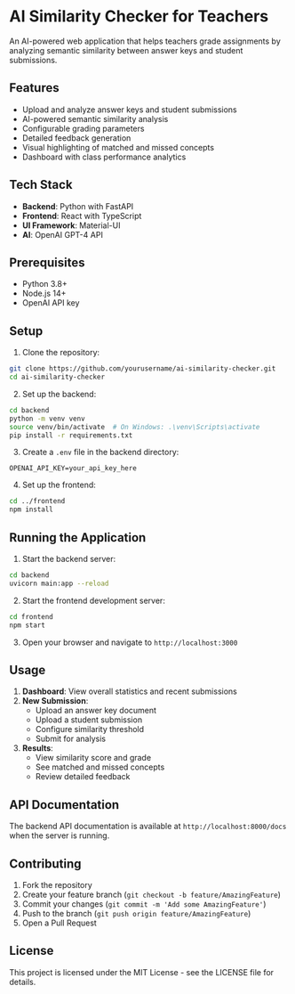 # AI Similarity Checker for Teachers

An AI-powered web application that helps teachers grade assignments by analyzing semantic similarity between answer keys and student submissions.

## Features

- Upload and analyze answer keys and student submissions
- AI-powered semantic similarity analysis
- Configurable grading parameters
- Detailed feedback generation
- Visual highlighting of matched and missed concepts
- Dashboard with class performance analytics

## Tech Stack

- **Backend**: Python with FastAPI
- **Frontend**: React with TypeScript
- **UI Framework**: Material-UI
- **AI**: OpenAI GPT-4 API

## Prerequisites

- Python 3.8+
- Node.js 14+
- OpenAI API key

## Setup

1. Clone the repository:
```bash
git clone https://github.com/yourusername/ai-similarity-checker.git
cd ai-similarity-checker
```

2. Set up the backend:
```bash
cd backend
python -m venv venv
source venv/bin/activate  # On Windows: .\venv\Scripts\activate
pip install -r requirements.txt
```

3. Create a `.env` file in the backend directory:
```
OPENAI_API_KEY=your_api_key_here
```

4. Set up the frontend:
```bash
cd ../frontend
npm install
```

## Running the Application

1. Start the backend server:
```bash
cd backend
uvicorn main:app --reload
```

2. Start the frontend development server:
```bash
cd frontend
npm start
```

3. Open your browser and navigate to `http://localhost:3000`

## Usage

1. **Dashboard**: View overall statistics and recent submissions
2. **New Submission**: 
   - Upload an answer key document
   - Upload a student submission
   - Configure similarity threshold
   - Submit for analysis
3. **Results**: 
   - View similarity score and grade
   - See matched and missed concepts
   - Review detailed feedback

## API Documentation

The backend API documentation is available at `http://localhost:8000/docs` when the server is running.

## Contributing

1. Fork the repository
2. Create your feature branch (`git checkout -b feature/AmazingFeature`)
3. Commit your changes (`git commit -m 'Add some AmazingFeature'`)
4. Push to the branch (`git push origin feature/AmazingFeature`)
5. Open a Pull Request

## License

This project is licensed under the MIT License - see the LICENSE file for details. 